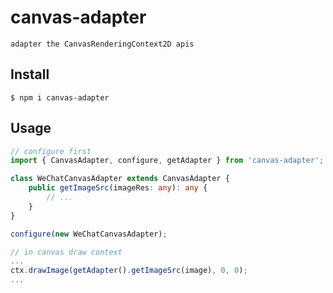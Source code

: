 # canvas-adapter

```
adapter the CanvasRenderingContext2D apis
```

## Install

```
$ npm i canvas-adapter
```

## Usage


```typescript
// configure first
import { CanvasAdapter, configure, getAdapter } from 'canvas-adapter';

class WeChatCanvasAdapter extends CanvasAdapter {
	public getImageSrc(imageRes: any): any {
		// ...
	}
}

configure(new WeChatCanvasAdapter);

// in canvas draw context
...
ctx.drawImage(getAdapter().getImageSrc(image), 0, 0);
...
```